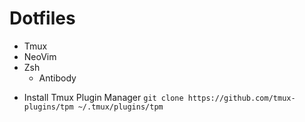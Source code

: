 # Dotfiles

- Tmux
- NeoVim
- Zsh
  - Antibody

* Install Tmux Plugin Manager
`git clone https://github.com/tmux-plugins/tpm ~/.tmux/plugins/tpm`
